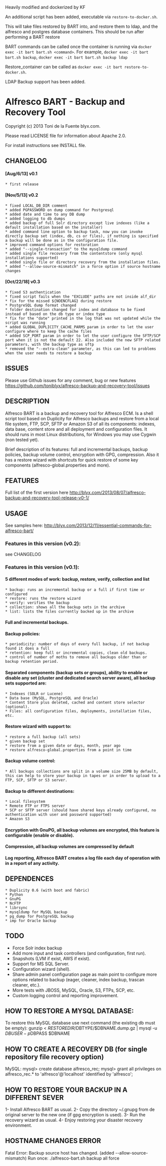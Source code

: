 Heavily modified and dockerized by KF

An additional script has been added, executable via `restore-to-docker.sh`.

This will take files restored by BART into, and restore them to ldap, and the alfresco and postgres database containers. This should be run after performing a BART restore

BART commands can be called once the container is running via `docker exec -it bart bart.sh <command>`. For example, `docker exec -it bart bart.sh backup`, `docker exec -it bart bart.sh backup ldap`

Restore_container can be called as `docker exec -it bart restore-to-docker.sh`.

LDAP Backup support has been added.

Alfresco BART - Backup and Recovery Tool
========================================
Copyright (c) 2013 Toni de la Fuente blyx.com.

Please read LICENSE file for information about Apache 2.0.

For install instructions see INSTALL file.

## CHANGELOG

#### [Aug/6/13] v0.1 
	* first release

#### [Nov/5/13] v0.2 
	* fixed LOCAL_DB_DIR comment
	* added PGPASSWORD on dump command for Postgresql
	* added date and time to any DB dump
	* added logging to db dumps
	* added backup of full Solr directory except live indexes (like a default installation based on the installer)
	* added command line option to backup task, now you can invoke directly backup set (index, db, cs or files), if nothing is specified a backup will be done as in the configuration file.
	* improved command options for restoration
	* added "--single-transaction" to the mysqldump command
	* added single file recovery from the contentstore (only mysql installations supported)
	* added single file or directory recovery from the installation files.
	* added "--allow-source-mismatch" in a force option if source hostname changes

#### [Oct/22/18] v0.3 
	* fixed S3 authentication
    * fixed script fails when the "EXCLUDE" paths are not inside alf_dir
    * fix for the missed ${NOENCFLAG} during restore
    * PostgreSQL dump format changed
    * folder destination changed for index and database to be fixed instead of based on the db type or index type
    * fix for the "date" printed in the log that was not updated while the script was running
    * added GLOBAL_DUPLICITY_CACHE_PARMS param in order to let the user configure where to keep the cache files
    * added SCP_PORT param in order to let the user configure the SFTP/SCP port when it is not the default 22. Also included the new SFTP related parameters, with the backup type as sftp
    * removed the "--extra-clean" parameter, as this can led to problems when the user needs to restore a backup

## ISSUES
Please use Github issues for any comment, bug or new features
https://github.com/toniblyx/alfresco-backup-and-recovery-tool/issues

## DESCRIPTION
Alfresco BART is a backup and recovery tool for Alfresco ECM. Is a shell script tool based on Duplicity for Alfresco backups and restore from a local file system, FTP, SCP, SFTP or Amazon S3 of all its components: indexes, data base, content store and all deployment and configuration files. It should runs in most Linux distributions, for Windows you may use Cygwin (non tested yet).

Brief description of its features: full and incremental backups, backup policies, backup volume control, encryption with GPG, compression. Also it has a restore wizard with shortcuts for quick restore of some key components (alfresco-global.properties and more).

## FEATURES
Full list of the first version here http://blyx.com/2013/08/07/alfresco-backup-and-recovery-tool-release-v0-1/

## USAGE
See samples here: http://blyx.com/2013/12/11/essential-commands-for-alfresco-bart/

### Features in this version (v0.2):
see CHANGELOG

### Features in this version (v0.1):

#### 5 different modes of work: backup, restore, verify, collection and list
    * backup: runs an incremental backup or a full if first time or configured
    * restore: runs the restore wizard
    * verify: verifies the backup
    * collection: shows all the backup sets in the archive
    * list: lists the files currently backed up in the archive
      
#### Full and incremental backups.

#### Backup policies:
    * periodicity: number of days of every full backup, if not backup found it does a full
    * retention: keep full or incremental copies, clean old backups.
    * control of number of moths to remove all backups older than or backup retention period.
      
#### Separated components (backup sets or groups), ability to enable or disable any set (cluster and dedicated search server aware), all backup sets supported are:
    * Indexes (SOLR or Lucene)
    * Data base (MySQL, PostgreSQL and Oracle)
    * Content Store plus deleted, cached and content store selector (optional).
    * Files: all configuration files, deployments, installation files, etc.

#### Restore wizard with support to:
    * restore a full backup (all sets)
    * given backup set
    * restore from a given date or days, month, year ago
    * restore alfresco-global.properties from a point in time

#### Backup volume control:
    * All backups collections are split in a volume size 25MB by default, this can help to store your backup in tapes or in order to upload to a FTP, SCP, SFTP or S3 server.

#### Backup to different destinations:
    * Local filesystem 
    * Remote FTP or FTPS server
    * SCP or SFTP server (should have shared keys already configured, no authentication with user and password supported)
    * Amazon S3 

#### Encryption with GnuPG, all backup volumes are encrypted, this feature is configurable (enable or disable).

#### Compression, all backup volumes are compressed by default

#### Log reporting, Alfresco BART creates a log file each day of operation with in a report of any activity.

## DEPENDENCES 
    * Duplicity 0.6 (with boot and fabric)
    * Python 
    * GnuPG
    * NcFTP
    * librsync
    * mysqldump for MySQL backup
    * pg_dump for PostgreSQL backup
    * imp for Oracle backup

## TODO
   * Force Solr index backup
   * Add more input and task controllers (and configuration, first run).
   * Snapshots (LVM if exist, AWS if exist).
   * Support for MS SQL Server.
   * Configuration wizard (shell).
   * Share admin panel configuration page as main point to configure more options related to backup (eager, cleaner, index backup, trascan cleaner, etc.).
   * More tests with JBOSS, MySQL, Oracle, S3, FTPs, SCP, etc.
   * Custom logging control and reporting improvement.

## HOW TO RESTORE A MYSQL DATABASE:
To restore this MySQL database use next command (the existing db must be empty):
gunzip < $RESTOREDIR/$DBTYPE/$DBNAME.dump.gz | mysql -u $DBUSER -p$DBPASS $DBNAME

## HOW TO CREATE A RECOVERY DB (for single repository file recovery option)
MySQL:
mysql> create database alfresco_rec;
mysql> grant all privileges on alfresco_rec.* to 'alfresco'@'localhost' identified by 'alfresco';

## HOW TO RESTORE YOUR BACKUP IN A DIFFERENT SEVER

1- Install Alfresco BART as usual.
2- Copy the directory ~/.gnupg from de original server to the new one (if gpg encryption is used).
3- Run the recovery wizard as usual.
4- Enjoy restoring your disaster recovery environment.

## HOSTNAME CHANGES ERROR
Fatal Error: Backup source host has changed. (added --allow-source-mismatch)
Run once: ./alfresco-bart.sh backup all force
